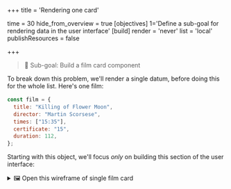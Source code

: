 +++
title = 'Rendering one card'

time = 30
hide_from_overview = true
[objectives]
    1='Define a sub-goal for rendering data in the user interface'
[build]
  render = 'never'
  list = 'local'
  publishResources = false

+++

> 🎯 Sub-goal: Build a film card component

To break down this problem, we'll render a single datum, before doing this for the whole list. Here's one film:

```js
const film = {
  title: "Killing of Flower Moon",
  director: "Martin Scorsese",
  times: ["15:35"],
  certificate: "15",
  duration: 112,
};
```

Starting with this object, we'll focus _only_ on building this section of the user interface:

<details>
<summary> 🖼️ Open this wireframe of single film card</summary>

![single-film-display](single-film-display.png "A single film card")

</details>
